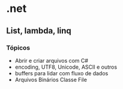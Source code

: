 # .net

## List, lambda, linq

### Tópicos

- Abrir e criar arquivos com C#
- encoding, UTF8, Unicode, ASCII e outros
- buffers para lidar com fluxo de dados
- Arquivos Binários
Classe File